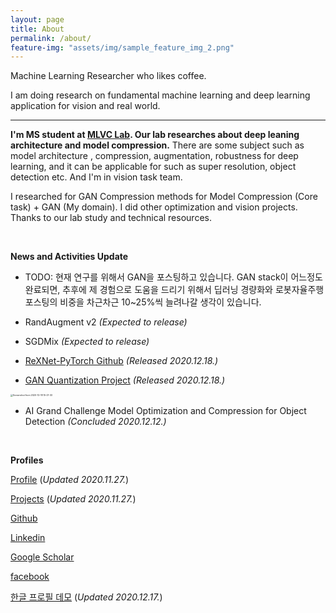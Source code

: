 ```yaml
---
layout: page
title: About
permalink: /about/
feature-img: "assets/img/sample_feature_img_2.png"
---
```


Machine Learning Researcher who likes coffee.

I am doing research on fundamental machine learning and deep learning application for vision and real world.

-------------



<strong>I'm MS student at [MLVC Lab](https://sites.google.com/a/khu.ac.kr/mlvc/). Our lab researches about deep leaning architecture and model compression.</strong> There are some subject such as model architecture , compression, augmentation, robustness for deep learning, and it can be applicable for such as super resolution, object detection etc. And I'm in vision task team.

I researched for GAN Compression methods for Model Compression (Core task) + GAN (My domain). I did other optimization and vision projects. Thanks to our lab study and technical resources.



<br>





<strong>News and Activities Update</strong>





- TODO: 현재 연구를 위해서 GAN을 포스팅하고 있습니다. GAN stack이 어느정도 완료되면, 추후에 제 경험으로 도움을 드리기 위해서 딥러닝 경량화와 로봇자율주행 포스팅의 비중을 차근차근 10~25%씩 늘려나갈 생각이 있습니다.





- RandAugment v2 <em>(Expected to release)</em>
- SGDMix <em>(Expected to release)</em>
- [ReXNet-PyTorch Github](https://github.com/ysbsb/ReXNet-PyTorch) <em> (Released 2020.12.18.)</em>
- [GAN Quantization Project](https://sites.google.com/view/swcon-graduate-thesis/%ED%99%88)  <em>(Released 2020.12.18.)</em>

<img src="https://user-images.githubusercontent.com/37301677/102581878-c8f4cc80-4144-11eb-9b5c-673867486f02.png" alt="Screenshot from 2020-12-18 15-21-33" style="zoom: 25%;" />

- AI Grand Challenge Model Optimization and Compression for Object Detection  <em>(Concluded 2020.12.12.)</em>







<br>

<strong>Profiles</strong>

[Profile](https://www.notion.so/Subin-43175f6d5c00478699eb8bc99eafd4e9)  (<em>Updated 2020.11.27.</em>)

[Projects](https://www.notion.so/Projects-3de5e892e6e84942b1611650b9db9e9c)  (<em>Updated 2020.11.27.</em>)

[Github](https://github.com/ysbsb)

[Linkedin](https://www.linkedin.com/in/subin-yang-253144177/)

[Google Scholar](https://scholar.google.co.kr/citations?user=PqxbbQwAAAAJ&hl=ko)

[facebook](https://www.facebook.com/subinior.yang)

[한글 프로필 데모](https://www.notion.so/Subin-Yang-Personal-Profile-38627b17d43a4c2bb6db8e4ba8e01315)  (<em>Updated 2020.12.17.</em>)

